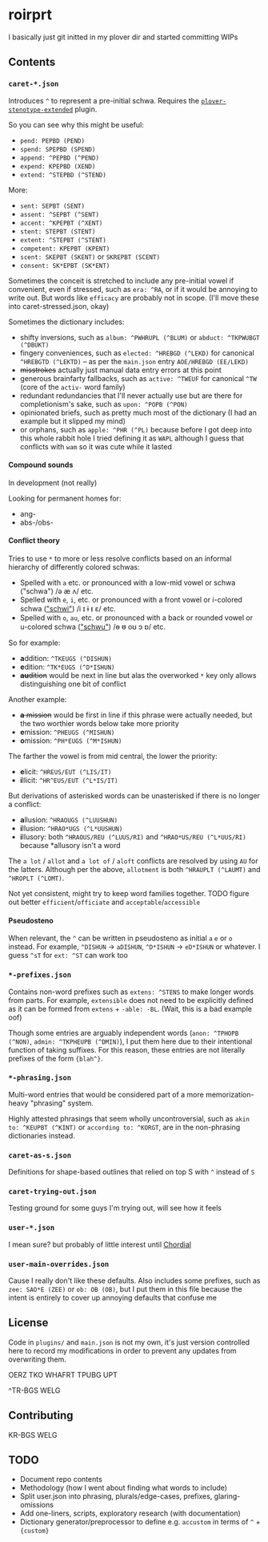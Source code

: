 # roirprt

I basically just git initted in my plover dir and started committing WIPs

## Contents

### `caret-*.json`

Introduces `^` to represent a pre-initial schwa.
Requires the [`plover-stenotype-extended`](https://github.com/sammdot/plover-stenotype-extended) plugin.

So you can see why this might be useful:

* `pend: PEPBD (PEND)`
* `spend: SPEPBD (SPEND)`
* `append: ^PEPBD (^PEND)`
* `expend: KPEPBD (XEND)`
* `extend: ^STEPBD (^STEND)`

More:

* `sent: SEPBT (SENT)`
* `assent: ^SEPBT (^SENT)`
* `accent: ^KPEPBT (^XENT)`
* `stent: STEPBT (STENT)`
* `extent: ^STEPBT (^STENT)`
* `competent: KPEPBT (KPENT)`
* `scent: SKEPBT (SKENT)` or `SKREPBT (SCENT)`
* `consent: SK*EPBT (SK*ENT)`

Sometimes the conceit is stretched to include
any pre-initial vowel if convenient, even if stressed,
such as `era: ^RA`, or if it would be annoying to write out.
But words like `efficacy` are probably not in scope.
(I'll move these into caret-stressed.json, okay)

Sometimes the dictionary includes:

* shifty inversions, 
such as `album: ^PWHRUPL (^BLUM)` or `abduct: ^TKPWUBGT (^DBUKT)`
* fingery conveniences,
such as `elected: ^HREBGD (^LEKD)` for canonical `^HREBGTD (^LEKTD)` –
as per the `main.json` entry `AOE/HREBGD (EE/LEKD)`
* ~~misstrokes~~ actually just manual data entry errors at this point
* generous brainfarty fallbacks,
such as `active: ^TWEUF` for canonical `^TW` (core of the `activ-` word family)
* redundant redundancies that I'll never actually use but are there for completionism's sake,
such as `upon: ^POPB (^PON)`
* opinionated briefs,
such as pretty much most of the dictionary (I had an example but it slipped my mind)
* or orphans,
such as `apple: ^PHR (^PL)` because before I got deep into this whole rabbit hole I tried defining it as `WAPL` although I guess that conflicts with `wam` so it was cute while it lasted

#### Compound sounds

In development (not really)

Looking for permanent homes for:

* ang-
* abs-/obs-

#### Conflict theory

Tries to use `*` to more or less resolve conflicts
based on an informal hierarchy of differently colored schwas:

* Spelled with `a` etc. or pronounced with a low-mid vowel or schwa ("schwa") /ə æ ʌ/ etc.
* Spelled with `e`, `i`, etc. or pronounced with a front vowel or i-colored schwa (["schwi"](https://en.wikipedia.org/wiki/Schwi)) /i ɪ ɨ ᵻ ɛ/ etc.
* Spelled with `o`, `au`, etc. or pronounced with a back or rounded vowel or u-colored schwa (["schwu"](https://en.wikipedia.org/wiki/Schwu)) /ɵ ᵿ oʊ ɔ ɒ/ etc.

So for example:

* **a**ddition: `^TKEUGS (^DISHUN)`
* **e**dition: `^TK*EUGS (^D*ISHUN)`
* ~~**au**dition~~ would be next in line but alas the overworked `*` key only allows distinguishing one bit of conflict

Another example:

* ~~**a** mission~~ would be first in line if this phrase were actually needed, but the two worthier words below take more priority
* **e**mission: `^PHEUGS (^MISHUN)`
* **o**mission: `^PH*EUGS (^M*ISHUN)`

The farther the vowel is from mid central, the lower the priority:

* **e**licit: `^HREUS/EUT (^LIS/IT)`
* **i**llicit: `^HR^EUS/EUT (^L*IS/IT)`

But derivations of asterisked words can be unasterisked if there is no longer a conflict:

* **a**llusion: `^HRAOUGS (^LUUSHUN)`
* **i**llusion: `^HRAO*UGS (^L*UUSHUN)`
* **i**llusory: both `^HRAOUS/REU (^LUUS/RI)` and `^HRAO*US/REU (^L*UUS/RI)` because \*allusory isn't a word

The `a lot` / `allot` and `a lot of` / `aloft` conflicts are resolved by using `AU` for the latters.
Although per the above, `allotment` is both `^HRAUPLT (^LAUMT)` and `^HROPLT (^LOMT)`.

Not yet consistent, might try to keep word families together.
TODO figure out better `efficient`/`officiate` and `acceptable`/`accessible`

#### Pseudosteno

When relevant, the `^` can be written in pseudosteno as initial `a` `e` or `o` instead. For example, `^DISHUN` → `aDISHUN`, `^D*ISHUN` → `eD*ISHUN` or whatever. I guess `^sT` for `ext: ^ST` can work too

### `*-prefixes.json`

Contains non-word prefixes such as `extens: ^STENS` to make longer words from parts. For example, `extensible` does not need to be explicitly defined as it can be formed from `extens` + `-able: -BL`. (Wait, this is a bad example oof)

Though some entries are arguably independent words (`anon: ^TPHOPB (^NON)`, `admin: ^TKPHEUPB (^DMIN)`), I put them here due to their intentional function of taking suffixes. For this reason, these entries are not literally prefixes of the form `{blah^}`.

### `*-phrasing.json`

Multi-word entries that would be considered part of a more memorization-heavy "phrasing" system.

Highly attested phrasings that seem wholly uncontroversial, such as `akin to: ^KEUPBT (^KINT)` or `according to: ^KORGT`, are in the non-phrasing dictionaries instead.

### `caret-as-s.json`

Definitions for shape-based outlines that relied on top S with `^` instead of `S`

### `caret-trying-out.json`

Testing ground for some guys I'm trying out, will see how it feels

### `user-*.json`

I mean sure? but probably of little interest until [Chordial](https://chordial.app/)

### `user-main-overrides.json`

Cause I really don't like these defaults. Also includes some prefixes, such as `zee: SAO*E (ZEE)` or `ob: OB (OB)`, but I put them in this file because the intent is entirely to cover up annoying defaults that confuse me

## License

Code in `plugins/` and `main.json` is not my own, it's just
version controlled here to record my modifications
in order to prevent any updates from overwriting them.

OERZ TKO WHAFRT TPUBG UPT

^TR-BGS WELG

## Contributing

KR-BGS WELG

## TODO

* Document repo contents
* Methodology (how I went about finding what words to include)
* Split user.json into phrasing, plurals/edge-cases, prefixes, glaring-omissions
* Add one-liners, scripts, exploratory research (with documentation)
* Dictionary generator/preprocessor to define e.g. `accustom` in terms of `^` + `{custom}`
